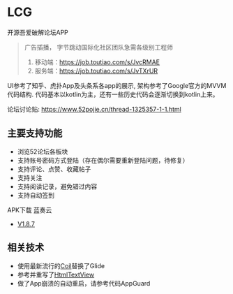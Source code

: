 # LCG
开源吾爱破解论坛APP

> 广告插播， 字节跳动国际化社区团队急需各级别工程师
> 1. 移动端：https://job.toutiao.com/s/JvcRMAE
> 2. 服务端：https://job.toutiao.com/s/JvTXrUR

UI参考了知乎、虎扑App及头条系各app的展示, 架构参考了Google官方的MVVM代码结构.
代码基本以kotlin为主，还有一些历史代码会逐渐切换到kotlin上来。

论坛讨论贴: https://www.52pojie.cn/thread-1325357-1-1.html

## 主要支持功能
- 浏览52论坛各板块
- 支持账号密码方式登陆（存在偶尔需要重新登陆问题，待修复）
- 支持评论、点赞、收藏帖子
- 支持关注
- 支持阅读记录，避免错过内容
- 支持自动签到

APK下载 蓝奏云
 - [V1.8.7](https://fabirce.lanzoux.com/i46Z5j7scab)
 
## 相关技术
- 使用最新流行的[Coil](https://coil-kt.github.io/coil/)替换了Glide
- 参考并重写了[HtmlTextView](https://github.com/SufficientlySecure/html-textview)
- 做了App崩溃的自动重启，请参考代码AppGuard
